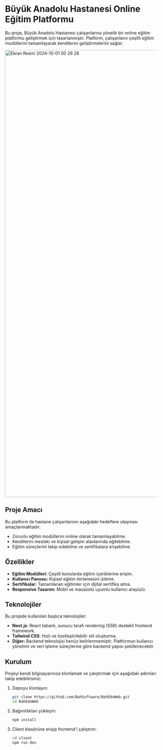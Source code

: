 # Büyük Anadolu Hastanesi Online Eğitim Platformu

Bu proje, Büyük Anadolu Hastanesi çalışanlarına yönelik bir online eğitim platformu geliştirmek için tasarlanmıştır. Platform, çalışanların çeşitli eğitim modüllerini tamamlayarak kendilerini geliştirmelerini sağlar.

<img width="1468" alt="Ekran Resmi 2024-10-01 00 26 28" src="https://github.com/user-attachments/assets/7351cf70-0b84-4ff2-8606-4a51e3c6c29a">

## Proje Amacı

Bu platform ile hastane çalışanlarının aşağıdaki hedeflere ulaşması amaçlanmaktadır:
- Zorunlu eğitim modüllerini online olarak tamamlayabilme.
- Kendilerini mesleki ve kişisel gelişim alanlarında eğitebilme.
- Eğitim süreçlerini takip edebilme ve sertifikalara erişebilme.

## Özellikler

- **Eğitim Modülleri:** Çeşitli konularda eğitim içeriklerine erişim.
- **Kullanıcı Panosu:** Kişisel eğitim ilerlemesini izleme.
- **Sertifikalar:** Tamamlanan eğitimler için dijital sertifika alma.
- **Responsive Tasarım:** Mobil ve masaüstü uyumlu kullanıcı arayüzü.

## Teknolojiler

Bu projede kullanılan başlıca teknolojiler:

- **Next.js**: React tabanlı, sunucu tarafı rendering (SSR) destekli frontend framework.
- **Tailwind CSS**: Hızlı ve özelleştirilebilir stil oluşturma.
- **Diğer:** Backend teknolojisi henüz belirlenmemiştir. Platformun kullanıcı yönetimi ve veri işleme süreçlerine göre backend yapısı şekillenecektir.

## Kurulum

Projeyi kendi bilgisayarınıza klonlamak ve çalıştırmak için aşağıdaki adımları takip edebilirsiniz:

1. Depoyu klonlayın:

   ```bash
   git clone https://github.com/BahSoftware/BahEduWeb.git
   cd BahEduWeb

2. Bağımlılıkları yükleyin:

   ```bash
   npm install

3. Client klasörüne erişip frontend'i çalıştırın:

   ```bash
   cd client
   npm run dev

